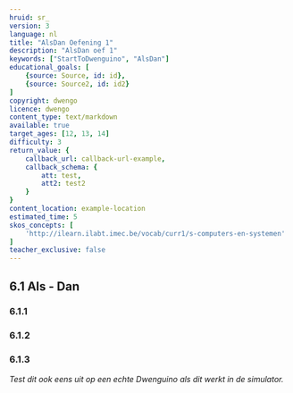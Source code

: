 ```yaml
---
hruid: sr_
version: 3
language: nl
title: "AlsDan Oefening 1"
description: "AlsDan oef 1"
keywords: ["StartToDwenguino", "AlsDan"]
educational_goals: [
    {source: Source, id: id}, 
    {source: Source2, id: id2}
]
copyright: dwengo
licence: dwengo
content_type: text/markdown
available: true
target_ages: [12, 13, 14]
difficulty: 3
return_value: {
    callback_url: callback-url-example,
    callback_schema: {
        att: test,
        att2: test2
    }
}
content_location: example-location
estimated_time: 5
skos_concepts: [
    'http://ilearn.ilabt.imec.be/vocab/curr1/s-computers-en-systemen'
]
teacher_exclusive: false
---
```

## 6.1 Als - Dan

### 6.1.1




### 6.1.2




### 6.1.3



*Test dit ook eens uit op een echte Dwenguino als dit werkt in de simulator.*